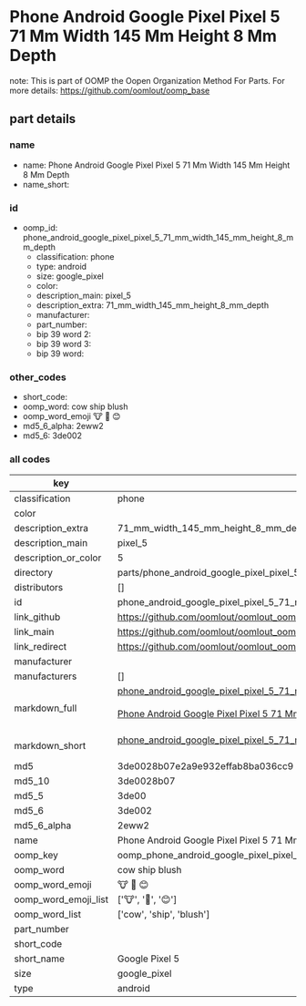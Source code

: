 # Phone Android Google Pixel Pixel 5 71 Mm Width 145 Mm Height 8 Mm Depth  

note: This is part of OOMP the Oopen Organization Method For Parts. For more details: https://github.com/oomlout/oomp_base

##  part details
  







### name
* name: Phone Android Google Pixel Pixel 5 71 Mm Width 145 Mm Height 8 Mm Depth
* name_short: 
### id
* oomp_id: phone_android_google_pixel_pixel_5_71_mm_width_145_mm_height_8_mm_depth
  * classification: phone
  * type: android
  * size: google_pixel
  * color: 
  * description_main: pixel_5
  * description_extra: 71_mm_width_145_mm_height_8_mm_depth
  * manufacturer: 
  * part_number: 
  * bip 39 word 2: 
  * bip 39 word 3: 
  * bip 39 word: 

### other_codes
* short_code: 
* oomp_word: cow ship blush
* oomp_word_emoji :cow: :ship: :blush:
* md5_6_alpha: 2eww2
* md5_6: 3de002









### all codes 
| key | value |  
| --- | --- |  
| classification | phone |  
| color |  |  
| description_extra | 71_mm_width_145_mm_height_8_mm_depth |  
| description_main | pixel_5 |  
| description_or_color | 5 |  
| directory | parts/phone_android_google_pixel_pixel_5_71_mm_width_145_mm_height_8_mm_depth |  
| distributors | [] |  
| id | phone_android_google_pixel_pixel_5_71_mm_width_145_mm_height_8_mm_depth |  
| link_github | https://github.com/oomlout/oomlout_oomp_version_1_messy/tree/main/parts/phone_android_google_pixel_pixel_5_71_mm_width_145_mm_height_8_mm_depth |  
| link_main | https://github.com/oomlout/oomlout_oomp_version_1_messy/tree/main/parts/phone_android_google_pixel_pixel_5_71_mm_width_145_mm_height_8_mm_depth |  
| link_redirect | https://github.com/oomlout/oomlout_oomp_version_1_messy/tree/main/parts/phone_android_google_pixel_pixel_5_71_mm_width_145_mm_height_8_mm_depth |  
| manufacturer |  |  
| manufacturers | [] |  
| markdown_full | [phone_android_google_pixel_pixel_5_71_mm_width_145_mm_height_8_mm_depth](none)<br>[](none)<br>[Phone Android Google Pixel Pixel 5 71 Mm Width 145 Mm Height 8 Mm Depth](none)<br><br> |  
| markdown_short | [phone_android_google_pixel_pixel_5_71_mm_width_145_mm_height_8_mm_depth](none)<br><br> |  
| md5 | 3de0028b07e2a9e932effab8ba036cc9 |  
| md5_10 | 3de0028b07 |  
| md5_5 | 3de00 |  
| md5_6 | 3de002 |  
| md5_6_alpha | 2eww2 |  
| name | Phone Android Google Pixel Pixel 5 71 Mm Width 145 Mm Height 8 Mm Depth |  
| oomp_key | oomp_phone_android_google_pixel_pixel_5_71_mm_width_145_mm_height_8_mm_depth |  
| oomp_word | cow ship blush |  
| oomp_word_emoji | :cow: :ship: :blush: |  
| oomp_word_emoji_list | [':cow:', ':ship:', ':blush:'] |  
| oomp_word_list | ['cow', 'ship', 'blush'] |  
| part_number |  |  
| short_code |  |  
| short_name | Google Pixel 5 |  
| size | google_pixel |  
| type | android |  
